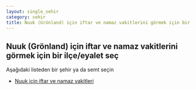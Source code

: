 ```yaml
---
layout: single_sehir
category: sehir
title: Nuuk (Grönland) için iftar ve namaz vakitlerini görmek için bir ilçe/eyalet seç
---
```



## Nuuk (Grönland) için iftar ve namaz vakitlerini görmek için bir ilçe/eyalet seç

Aşağıdaki listeden bir şehir ya da semt seçin


* [Nuuk için iftar ve namaz vakitleri](/iftar.html?sehir=Nuuk&ulke=Grönland&state=Nuuk)
